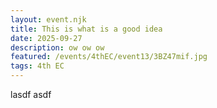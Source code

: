 ```yaml
---
layout: event.njk
title: This is what is a good idea
date: 2025-09-27
description: ow ow ow
featured: /events/4thEC/event13/3BZ47mif.jpg
tags: 4th EC
---
```

lasdf asdf